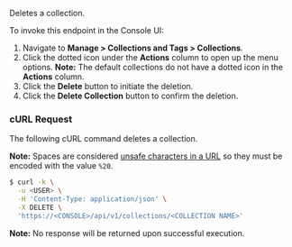 Deletes a collection.

To invoke this endpoint in the Console UI:

1. Navigate to **Manage > Collections and Tags > Collections**.
2. Click the dotted icon under the **Actions** column to open up the menu options. **Note:** The default collections do not have a dotted icon in the **Actions** column.
3. Click the **Delete** button to initiate the deletion. 
4. Click the **Delete Collection** button to confirm the deletion.

### cURL Request

The following cURL command deletes a collection.

**Note:** Spaces are considered [unsafe characters in a URL](https://www.ietf.org/rfc/rfc1738.txt) so they must be encoded with the value `%20`.

```bash
$ curl -k \
  -u <USER> \
  -H 'Content-Type: application/json' \
  -X DELETE \
  'https://<CONSOLE>/api/v1/collections/<COLLECTION NAME>'
```

**Note:** No response will be returned upon successful execution.

